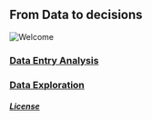 ## From Data to decisions

![Welcome](https://images.app.goo.gl/S1KNsRpzvTcuRLd47)


### [Data Entry Analysis](https://www.unomaha.edu/)

### [Data Exploration](https://www.unomaha.edu/)




##### [License](https://github.com/akodali1/Data-to-decision-class/blob/main/LICENSE)
